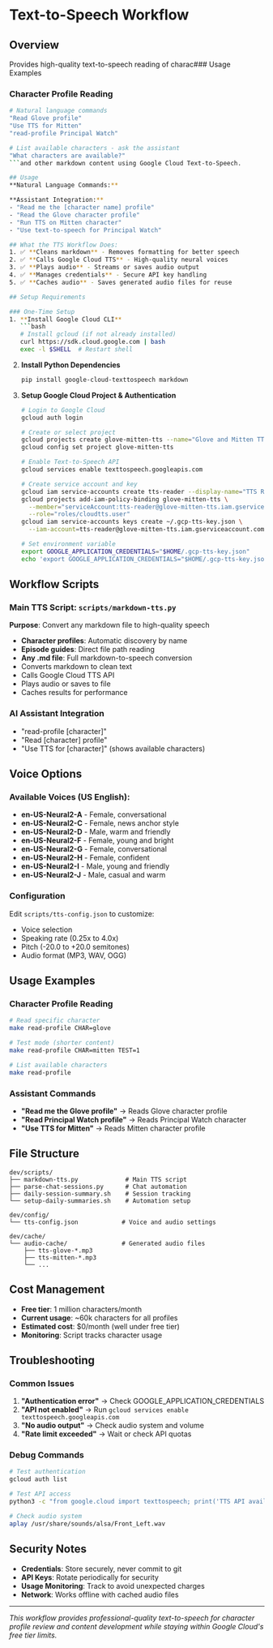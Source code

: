 # Text-to-Speech Workflow

## Overview
Provides high-quality text-to-speech reading of charac### Usage Examples

### Character Profile Reading
```bash
# Natural language commands
"Read Glove profile"
"Use TTS for Mitten" 
"read-profile Principal Watch"

# List available characters - ask the assistant
"What characters are available?"
```and other markdown content using Google Cloud Text-to-Speech.

## Usage
**Natural Language Commands:**

**Assistant Integration:**
- "Read me the [character name] profile"
- "Read the Glove character profile"
- "Run TTS on Mitten character"
- "Use text-to-speech for Principal Watch"

## What the TTS Workflow Does:
1. ✅ **Cleans markdown** - Removes formatting for better speech
2. ✅ **Calls Google Cloud TTS** - High-quality neural voices
3. ✅ **Plays audio** - Streams or saves audio output
4. ✅ **Manages credentials** - Secure API key handling
5. ✅ **Caches audio** - Saves generated audio files for reuse

## Setup Requirements

### One-Time Setup
1. **Install Google Cloud CLI**
   ```bash
   # Install gcloud (if not already installed)
   curl https://sdk.cloud.google.com | bash
   exec -l $SHELL  # Restart shell
   ```

2. **Install Python Dependencies**
   ```bash
   pip install google-cloud-texttospeech markdown
   ```

3. **Setup Google Cloud Project & Authentication**
   ```bash
   # Login to Google Cloud
   gcloud auth login
   
   # Create or select project
   gcloud projects create glove-mitten-tts --name="Glove and Mitten TTS"
   gcloud config set project glove-mitten-tts
   
   # Enable Text-to-Speech API
   gcloud services enable texttospeech.googleapis.com
   
   # Create service account and key
   gcloud iam service-accounts create tts-reader --display-name="TTS Reader"
   gcloud projects add-iam-policy-binding glove-mitten-tts \
     --member="serviceAccount:tts-reader@glove-mitten-tts.iam.gserviceaccount.com" \
     --role="roles/cloudtts.user"
   gcloud iam service-accounts keys create ~/.gcp-tts-key.json \
     --iam-account=tts-reader@glove-mitten-tts.iam.gserviceaccount.com
   
   # Set environment variable
   export GOOGLE_APPLICATION_CREDENTIALS="$HOME/.gcp-tts-key.json"
   echo 'export GOOGLE_APPLICATION_CREDENTIALS="$HOME/.gcp-tts-key.json"' >> ~/.bashrc
   ```

## Workflow Scripts

### Main TTS Script: `scripts/markdown-tts.py`

**Purpose**: Convert any markdown file to high-quality speech
- **Character profiles**: Automatic discovery by name
- **Episode guides**: Direct file path reading  
- **Any .md file**: Full markdown-to-speech conversion
- Converts markdown to clean text
- Calls Google Cloud TTS API
- Plays audio or saves to file
- Caches results for performance

### AI Assistant Integration
- "read-profile [character]"
- "Read [character] profile"
- "Use TTS for [character]" (shows available characters)

## Voice Options

### Available Voices (US English):
- **en-US-Neural2-A** - Female, conversational
- **en-US-Neural2-C** - Female, news anchor style  
- **en-US-Neural2-D** - Male, warm and friendly
- **en-US-Neural2-F** - Female, young and bright
- **en-US-Neural2-G** - Female, conversational
- **en-US-Neural2-H** - Female, confident
- **en-US-Neural2-I** - Male, young and friendly
- **en-US-Neural2-J** - Male, casual and warm

### Configuration
Edit `scripts/tts-config.json` to customize:
- Voice selection
- Speaking rate (0.25x to 4.0x)
- Pitch (-20.0 to +20.0 semitones)
- Audio format (MP3, WAV, OGG)

## Usage Examples

### Character Profile Reading
```bash
# Read specific character
make read-profile CHAR=glove

# Test mode (shorter content)
make read-profile CHAR=mitten TEST=1

# List available characters
make read-profile
```

### Assistant Commands
- **"Read me the Glove profile"** → Reads Glove character profile
- **"Read Principal Watch profile"** → Reads Principal Watch character
- **"Use TTS for Mitten"** → Reads Mitten character profile

## File Structure
```
dev/scripts/
├── markdown-tts.py             # Main TTS script
├── parse-chat-sessions.py      # Chat automation
├── daily-session-summary.sh    # Session tracking
└── setup-daily-summaries.sh    # Automation setup

dev/config/
└── tts-config.json            # Voice and audio settings

dev/cache/
└── audio-cache/               # Generated audio files
    ├── tts-glove-*.mp3
    ├── tts-mitten-*.mp3
    └── ...
```

## Cost Management
- **Free tier**: 1 million characters/month
- **Current usage**: ~60k characters for all profiles
- **Estimated cost**: $0/month (well under free tier)
- **Monitoring**: Script tracks character usage

## Troubleshooting

### Common Issues
1. **"Authentication error"** → Check GOOGLE_APPLICATION_CREDENTIALS
2. **"API not enabled"** → Run `gcloud services enable texttospeech.googleapis.com`
3. **"No audio output"** → Check audio system and volume
4. **"Rate limit exceeded"** → Wait or check API quotas

### Debug Commands
```bash
# Test authentication
gcloud auth list

# Test API access
python3 -c "from google.cloud import texttospeech; print('TTS API available')"

# Check audio system
aplay /usr/share/sounds/alsa/Front_Left.wav
```

## Security Notes
- **Credentials**: Store securely, never commit to git
- **API Keys**: Rotate periodically for security
- **Usage Monitoring**: Track to avoid unexpected charges
- **Network**: Works offline with cached audio files

---

*This workflow provides professional-quality text-to-speech for character profile review and content development while staying within Google Cloud's free tier limits.*
